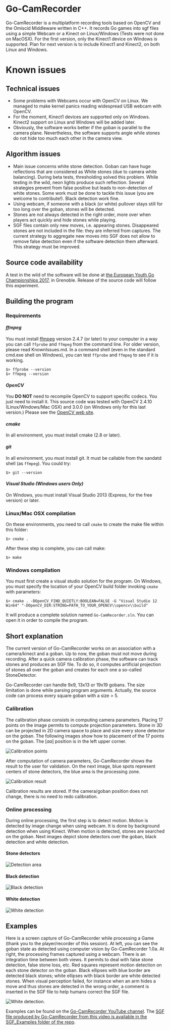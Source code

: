 # Go-CamRecorder

Go-CamRecorder is a multiplatform recording tools based on OpenCV and the Omiscid Middleware written in C++.
It records Go games into sgf files using a simple Webcam or a Kinect on Linux/Windows (Tests were not done on MacOSX).
For the first version, only the Kinect1 device on Windows is supported. Plan for next version is to include Kinect1 and Kinect2,
on both Linux and Windows. 

# Known issues
## Technical issues
-	Some problems with Webcams occur with OpenCV on Linux. We managed to make kernel panics reading widespread USB webcam with OpenCV.  
-	For the moment, Kinect1 devices are supported only on Windows. Kinect2 support on Linux and Windows will be added later.
-	Obviously, the software works better if the goban is parallel to the camera plane.  Nevertheless, the software supports angle while stones do not hide too much each other in the camera view.

## Algorithm issues
-	Main issue concerns white stone detection. Goban can have huge reflections that are considered as White stones (due to camera white balancing). During beta tests, thresholding solved this problem. While testing in the wild, neon lights produce such reflection. Several strategies prevent from false positive but leads to non-detection of white stones. Some work must be done to tackle this issue (you are welcome to contribute!). Black detection work fine.
-	Using webcam, if someone with a black (or white) pullover stays still for too long over the goban, stones will be detected.
-	Stones are not always detected in the right order, more over when players act quickly and hide stones while playing. 
-	SGF files contain only new moves, i.e. appearing stones. Disappeared stones are not included in the file: they are inferred from captures. The current strategy to aggregate new moves into SGF does not allow to remove false detection even if the software detection them afterward. This strategy must be improved.

## Source code availability

A test in the wild of the software will be done at [the European Youth Go Championships 2017](http://eygc2017.jeudego.org/), in Grenoble. Release of the source code will follow this experiment.

## Building the program

### Requirements

#### *ffmpeg*

You must install [ffmpeg](https://www.ffmpeg.org/) version 2.4.7 (or later) to your computer in a way you can call `ffprobe` and `ffmpeg` from
the command line. For older version, please read KnownIssues.md.
In a command shell (even in the standard cmd.exe shell on Windows), you can test `ffprobe` and `ffmpeg` to see if it is working.

    $> ffprobe --version  
    $> ffmpeg --version

#### *OpenCV*

You **DO NOT** need to recompile OpenCV to support specific codecs. You just need to install it. This source code
was tested with OpenCV 2.4.10 (Linux/Windows/Mac OSX) and 3.0.0 (on Windows only for this last version.) Please see the [OpenCV web site](http://opencv.org).

#### *cmake*

In all environment, you must install cmake (2.8 or later).

#### *git*

In all environment, you must install git. It must be callable from the sandatd shell (as `ffmpeg`). You could try:

    $> git --version  

#### *Visual Studio (Windows users Only)*

On Windows, you must install Visual Studio 2013 (Express, for the free version) or later.

### Linux/Mac OSX compilation

On these environments, you need to call `cmake` to create the make file within this folder:

    $> cmake .

After these step is complete, you can call make:

    $> make

### Windows compilation

You must first create a visual studio solution for the program. On Windows, you must specify the location of your OpenCV build folder invoking `cmake` with parameters:

    $> cmake . -DOpenCV_FIND_QUIETLY:BOOLEAN=FALSE -G "Visual Studio 12 Win64" "-DOpenCV_DIR:STRING=PATH_TO_YOUR_OPENCV\\opencv\\build"

It will produce a complete solution named `Go-CamRecorder.sln`. You can open it in order to compile the program.

## Short explanation

The current version of Go-CamRecorder works on an association with a camera/kinect and a goban. Up to now, the goban must not move
during recording. After a quick camera calibration phase, the software can track stones and produces an SGF file.
To do so, it computes artificial projection of stones all over the goban and creates for each one a so-called StoneDetector.

Go-CamRecorder can handle 9x9, 13x13 or 19x19 gobans. 
The size limitation is done while parsing program arguments. 
Actually, the source code can process every square goban with a size > 5.

### Calibration

The calibration phase consists in computing camera parameters. Placing 17 points on the image permits to compute projection parameters.
Stone in 3D can be projected in 2D camera space to place and size every stone detector on the goban.
The following images show how to placement of the 17 points on the goban. The [_aa_] position is in the left upper corner.

![Calibration points](/Images/CalibrationExample.png)

After computation of camera parameters, Go-CamRecorder shows the result to the user for validation. On the next image, blue spots
represent centers of stone detectors, the blue area is the processing zone.

![Calibration result](/Images/CalibrationResult.png) 

Calibration results are stored. If the camera/goban position does not change, there is no need to redo calibration.

### Online processing

During online processing, the first step is to detect motion. Motion is detected by image change when using webcam.
It is done by background detection when using Kinect. When motion is detected, stones are searched on the goban.
Next images depict stone detectors over the goban, black detection and white detection.

#### Stone detectors
![Detection area](/Images/DetectionArea.png)
#### Black detection
![Black detection](/Images/BlackDetection.png) 
#### White detection
![White detection](/Images/WhiteDetection.png) 

## Examples

Here is a screen capture of Go-CamRecorder while processing 
a Game (thank you to the player/recorder of this session). At left, you can see the goban state as detected
using computer vision by Go-CamRecorder 1.0a. At right, the processing frames captured using a webcam. There is an integration time between both views. It permits to deal with false stone detection, false stone loss, etc. Red squares represent motion detection on each stone detector on the goban. Black ellipses with blue border are detected black stones; white ellipses with black border are white detected stones. When visual perception failed, for instance when an arm hides a move and thus stones are detected in the wrong order, a comment is inserted in the SGF file to help humans correct the SGF file.

![White detection](Images/Go-CamRecorder_in_action.png).

Examples can be found on the [Go-CamRecorder YouTube channel](https://www.youtube.com/channel/UCmsQVrwGb3ARL4KsHE5NVpA).
The [SGF file produced by Go-CamRecorder from this video is available in the SGF_Examples folder of the repo](https://github.com/Vaufreyd/Go-CamRecorder/blob/master/SGF_Examples/2017-02-16.17-20_2612040790.sgf).



